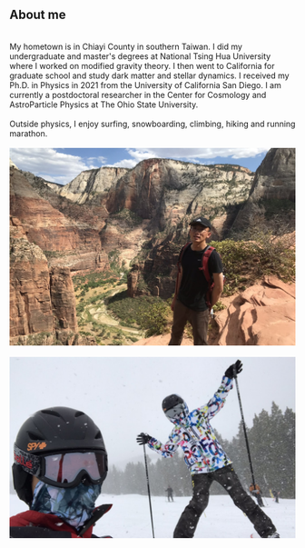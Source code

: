 ## About me
<br/>
My hometown is in Chiayi County in southern Taiwan. I did my undergraduate and master's degrees at National Tsing Hua University where I worked on modified gravity theory. I then went to California for graduate school and study dark matter and stellar dynamics. I received my Ph.D. in Physics in 2021 from the University of California San Diego. I am currently a postdoctoral researcher in the Center for Cosmology and AstroParticle Physics at The Ohio State University.
<br/><br/>
Outside physics, I enjoy surfing, snowboarding, climbing, hiking and running marathon.
<br/><br/>
<img src="images/zion.jpg" width = "550"> <br/><br/>
<img src="images/snowboarding.jpg" width = "550">
